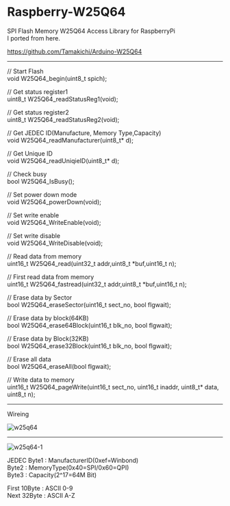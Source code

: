 # Raspberry-W25Q64

SPI Flash Memory W25Q64 Access Library for RaspberryPi  
I ported from here.  

https://github.com/Tamakichi/Arduino-W25Q64

---

// Start Flash  
void W25Q64_begin(uint8_t spich);  

// Get status register1  
uint8_t W25Q64_readStatusReg1(void);  

// Get status register2  
uint8_t W25Q64_readStatusReg2(void);  

// Get JEDEC ID(Manufacture, Memory Type,Capacity)  
void W25Q64_readManufacturer(uint8_t* d);  

// Get Unique ID  
void W25Q64_readUniqieID(uint8_t* d);  

// Check busy  
bool W25Q64_IsBusy();  

// Set power down mode  
void W25Q64_powerDown(void);  

// Set write enable  
void W25Q64_WriteEnable(void);  

// Set write disable  
void W25Q64_WriteDisable(void);  

// Read data from memory  
uint16_t W25Q64_read(uint32_t addr,uint8_t *buf,uint16_t n);

// First read data from memory  
uint16_t W25Q64_fastread(uint32_t addr,uint8_t *buf,uint16_t n);  

// Erase data by Sector  
bool  W25Q64_eraseSector(uint16_t sect_no, bool flgwait);  

// Erase data by block(64KB)  
bool  W25Q64_erase64Block(uint16_t blk_no, bool flgwait);  

// Erase data by Block(32KB)  
bool  W25Q64_erase32Block(uint16_t blk_no, bool flgwait);  

// Erase all data  
bool  W25Q64_eraseAll(bool flgwait);  

// Write data to memory  
uint16_t W25Q64_pageWrite(uint16_t sect_no, uint16_t inaddr, uint8_t* data, uint8_t n);  

---

Wireing  

![w25q64](https://cloud.githubusercontent.com/assets/6020549/24319836/446fbc52-116b-11e7-9269-c4769eb4d8f9.jpg)

---

![w25q64-1](https://cloud.githubusercontent.com/assets/6020549/24319621/77591c5a-1164-11e7-88d0-052a09feb6e5.jpg)

JEDEC
Byte1 : ManufacturerID(0xef=Winbond)  
Byte2 : MemoryType(0x40=SPI/0x60=QPI)  
Byte3 : Capacity(2^17=64M Bit)  

First 10Byte : ASCII 0-9  
Next 32Byte : ASCII A-Z  

